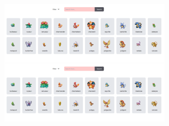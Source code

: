 ![](https://github.com/assadujjaman112/pokemon-api/blob/main/src/assets/Screenshot%202024-03-17%20220111.png)
![](https://github.com/assadujjaman112/pokemon-api/blob/main/src/assets/Screenshot%202024-03-17%20220111.png)